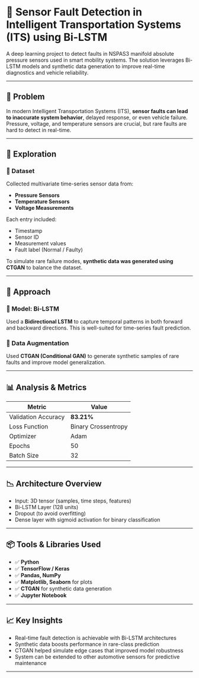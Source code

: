 # 🚗 Sensor Fault Detection in Intelligent Transportation Systems (ITS) using Bi-LSTM

A deep learning project to detect faults in NSPAS3 manifold absolute pressure sensors used in smart mobility systems. The solution leverages Bi-LSTM models and synthetic data generation to improve real-time diagnostics and vehicle reliability.

---

## 🧩 Problem

In modern Intelligent Transportation Systems (ITS), **sensor faults can lead to inaccurate system behavior**, delayed response, or even vehicle failure. Pressure, voltage, and temperature sensors are crucial, but rare faults are hard to detect in real-time.

---

## 🔎 Exploration

### 📁 Dataset

Collected multivariate time-series sensor data from:

- **Pressure Sensors**
- **Temperature Sensors**
- **Voltage Measurements**

Each entry included:
- Timestamp
- Sensor ID
- Measurement values
- Fault label (Normal / Faulty)

To simulate rare failure modes, **synthetic data was generated using CTGAN** to balance the dataset.

---

## 🧠 Approach

### 🧪 Model: Bi-LSTM

Used a **Bidirectional LSTM** to capture temporal patterns in both forward and backward directions. This is well-suited for time-series fault prediction.

### 🔁 Data Augmentation

Used **CTGAN (Conditional GAN)** to generate synthetic samples of rare faults and improve model generalization.

---

## 📊 Analysis & Metrics

| Metric                | Value            |
|-----------------------|------------------|
| Validation Accuracy   | **83.21%**       |
| Loss Function         | Binary Crossentropy |
| Optimizer             | Adam             |
| Epochs                | 50               |
| Batch Size            | 32               |

---

## 📉 Architecture Overview

- Input: 3D tensor (samples, time steps, features)
- Bi-LSTM Layer (128 units)
- Dropout (to avoid overfitting)
- Dense layer with sigmoid activation for binary classification

---

## 📦 Tools & Libraries Used

- ✅ **Python**
- ✅ **TensorFlow / Keras**
- ✅ **Pandas, NumPy**
- ✅ **Matplotlib, Seaborn** for plots
- ✅ **CTGAN** for synthetic data generation
- ✅ **Jupyter Notebook**

---

## 📈 Key Insights

- Real-time fault detection is achievable with Bi-LSTM architectures
- Synthetic data boosts performance in rare-class prediction
- CTGAN helped simulate edge cases that improved model robustness
- System can be extended to other automotive sensors for predictive maintenance

---
